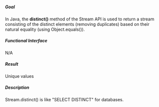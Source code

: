 ##### Goal

In Java, the **distinct()** method of the Stream API is used to return a stream consisting of the distinct elements (removing duplicates) based on their natural equality (using Object.equals()).

##### Functional Interface

N/A

##### Result

Unique values

##### Description

Stream.distinct() is like "SELECT DISTINCT" for databases.